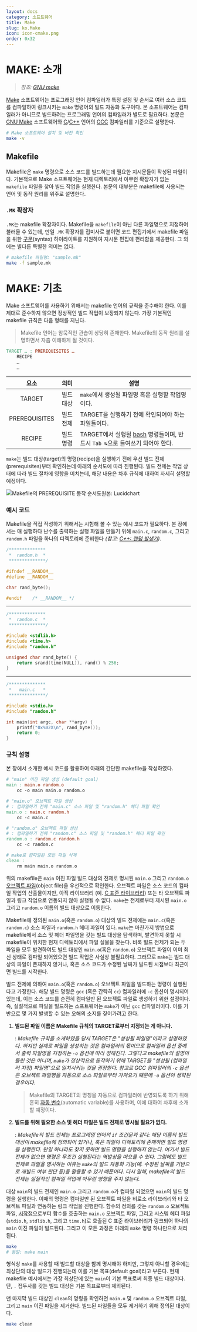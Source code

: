 ```yaml
---
layout: docs
category: 소프트웨어
title: Make
slug: ko.Make
icon: icon-cmake.png
order: 0x32
---
```

# MAKE: 소개
> *참조: [GNU make](https://www.gnu.org/software/make/manual/make.html)*

[Make](https://ko.wikipedia.org/wiki/Make_(소프트웨어)) 소프트웨어는 프로그래밍 언어 컴파일러가 특정 설정 및 순서로 여러 소스 코드를 컴파일하여 링크시키는 `make` 명령어의 빌드 자동화 도구이다. 본 소프트웨어는 컴파일러가 아니므로 빌드하려는 프로그래밍 언어의 컴파일러가 별도로 필요하다. 본문은 [GNU Make](https://www.gnu.org/software/make/) 소프트웨어와 [C](/docs/ko.C)/[C++](/docs/ko.Cpp) 언어의 [GCC](https://ko.wikipedia.org/wiki/GNU_컴파일러_모음) 컴파일러를 기준으로 설명한다.

```bash
# Make 소프트웨어 설치 및 버전 확인
make -v
```

## Makefile
Makefile은 `make` 명령으로 소스 코드를 빌드하는데 필요한 지시문들이 작성된 파일이다. 기본적으로 Make 소프트웨어는 현재 디렉토리에서 아무런 확장자가 없는 `makefile` 파일을 찾아 빌드 작업을 실행한다. 본문의 대부분은 makefile에 사용되는 언어 및 동작 원리를 위주로 설명한다.

### `.MK` 확장자
`.MK`는 makefile 확장자이다. Makefile을 `makefile`이 아닌 다른 파일명으로 지정하여 불러올 수 있는데, 만일 `.MK` 확장자를 접미사로 붙이면 코드 편집기에서 makefile 파일을 위한 [구문](https://ko.wikipedia.org/wiki/구문_(프로그래밍_언어))(syntax) 하이라이트를 지원하여 지시문 편집에 편리함을 제공한다. 그 외에는 별다른 특별한 의미는 없다.

```bash
# makefile 파일명: "sample.mk"
make -f sample.mk
```

# MAKE: 기초
Make 소프트웨어를 사용하기 위해서는 makefile 언어의 규칙을 준수해야 한다. 이를 제대로 준수하지 않으면 정상적인 빌드 작업이 보장되지 않는다. 가장 기본적인 makefile 규칙은 다음 형태를 지닌다.

> Makefile 언어는 암묵적인 관습이 상당히 존재한다. Makefile의 동작 원리를 설명하면서 자츰 이해하게 될 것이다.

```makefile
TARGET … : PREREQUISITES …
	RECIPE
	…
	…
```

| 요소             | 의미  | 설명                                             |
|:---------------:|:---:|------------------------------------------------|
| TARGET        | 빌드 대상 | `make`에서 생성될 파일명 혹은 실행할 작업명이다.     |
| PREREQUISITES | 빌드 전제  | TARGET을 실행하기 전에 확인되어야 하는 파일들이다.    |
| RECIPE        | 빌드 명령 | TARGET에서 실행될 [bash](https://ko.wikipedia.org/wiki/배시_(유닉스_셸)) 명령들이며, 반드시 `Tab ↹`으로 들여쓰기 되어야 한다.     |

`make`는 빌드 대상(target)의 명령(recipe)을 실행하기 전에 우선 빌드 전제(prerequisites)부터 확인하는데 아래의 순서도에 따라 진행된다. 빌드 전제는 작업 상태에 따라 빌드 절차에 영향을 미치는데, 해당 내용은 차후 규칙에 대하여 자세히 설명할 예정이다.

![Makefile의 <code>PREREQUISITE</code> 동작 순서도<sub><i>원본: <a href="https://lucid.app/lucidchart/16e14bf0-856d-4897-8351-bbe34a7f5d68/edit?invitationId=inv_e7b8df47-867b-4b75-9d43-e4b451ed7e1b">Lucidchart</a></i></sub>](/images/docs/make/makefile_prerequisite_flowchart_korean.svg)

### 예시 코드
Makefile을 직접 작성하기 위해서는 시험해 볼 수 있는 예시 코드가 필요하다. 본 장에서는 매 실행하다 난수를 출력하는 실행 파일을 만들기 위해 `main.c`, `random.c`, 그리고 `random.h` 파일을 하나의 디렉토리에 준비한다 *(참고: [C++: 랜덤 발생기](/docs/ko.Cpp#c-랜덤-발생기))*.

```c
/**************
 *  random.h  *
 **************/

#ifndef __RANDOM__
#define __RANDOM__

char rand_byte();

#endif    /* __RANDOM__ */
```
----
```c
/**************
 *  random.c  *
 **************/

#include <stdlib.h>
#include <time.h>
#include "random.h"

unsigned char rand_byte() {
    return srand(time(NULL)), rand() % 256;
}
```
----
```c
/**************
 *   main.c   *
 **************/

#include <stdio.h>
#include "random.h"

int main(int argc, char **argv) {
    printf("0x%02X\n", rand_byte());
    return 0;
}
```

### 규칙 설명
본 장에서 소개한 예시 코드를 활용하여 아래의 간단한 makefile을 작성하였다.

```makefile
# "main" 이진 파일 생성 (default goal)
main : main.o random.o
	cc -o main main.o random.o

# "main.o" 오브젝트 파일 생성
# : 컴파일하기 전에 "main.c" 소스 파일 및 "random.h" 헤더 파일 확인
main.o : main.c random.h
	cc -c main.c

# "random.o" 오브젝트 파일 생성
# : 컴파일하기 전에 "random.c" 소스 파일 및 "random.h" 헤더 파일 확인
random.o : random.c random.h
	cc -c random.c

# make로 컴파일된 모든 파일 삭제
clean : 
	rm main main.o random.o
```

위의 makefile은 `main` 이진 파일 빌드 대상의 전제로 명시된 `main.o` 그리고 `random.o` [오브젝트 파일](https://ko.wikipedia.org/wiki/목적_파일)(object file)을 우선적으로 확인한다. 오브젝트 파일은 소스 코드의 컴파일 작업의 산출물이지만, 아직 라이브러리 (예. [C 표준 라이브러리](https://ko.wikipedia.org/wiki/C_표준_라이브러리)) 또는 타 오브젝트 파일과 링크 작업으로 연동되지 않아 실행될 수 없다. `make`는 전제로부터 제시된 `main.o` 그리고 `random.o` 이름의 빌드 대상으로 이동한다.

Makefile에 정의된 `main.o`(혹은 `random.o`) 대상의 빌드 전제에는 `main.c`(혹은 `random.c`) 소스 파일과 `random.h` 헤더 파일이 있다. `make`는 마찬가지 방법으로 makefile에서 소스 및 헤더 파일명을 갖는 빌드 대상을 탐색하며, 발견하지 못할 시 makefile이 위치한 현재 디렉토리에서 파일 실물을 찾는다. 비록 빌드 전제가 되는 두 파일을 모두 발견하여도 빌드 대상인 `main.o`(혹은 `random.o`) 오브젝트 파일이 이미 최신 상태로 컴파일 되어있으면 빌드 작업은 사실상 불필요하다. 그러므로 `make`는 빌드 대상의 파일이 존재하지 않거나, 혹은 소스 코드가 수정된 날짜가 빌드된 시점보다 최근이면 빌드를 시작한다.

빌드 전제에 의하여 `main.o`(혹은 `random.o`) 오브젝트 파일을 빌드하는 명령이 실행된다고 가정한다. 해당 빌드 명령은 `gcc` (혹은 간략히 `cc`) 컴파일러에 `-c` 옵션이 명시되어 있는데, 이는 소스 코드를 순전히 컴파일만 된 오브젝트 파일로 생성하기 위한 설정이다. 즉, 실질적으로 파일을 빌드하는 소프트웨어는 `make`가 아닌 `gcc` 컴파일러이다. 이를 기반으로 몇 가지 발생할 수 있는 오해의 소지를 짚어가려고 한다.

1. **빌드된 파일 이름은 Makefile 규칙의 TARGET로부터 지정되는 게 아니다.**

    : *Makefile 규칙을 소개하였을 당시 TARGET은 "생성될 파일명"이라고 설명하였다. 하지만 실제로 파일을 생성하는 것은 컴파일러의 몫이므로 컴파일러 옵션 중에서 출력 파일명을 지정하는 `-o` 옵션에 따라 정해진다. 그렇다고 makefile의 설명이 틀린 것은 아니며, `make`가 정상적으로 동작하기 위해 TARGET을 "생성될 (컴파일러 지정) 파일명"으로 일치시키는 것을 권장한다. 참고로 GCC 컴파일러의 `-c` 옵션은 오브젝트 파일명을 자동으로 소스 파일로부터 가져오기 때문에 `-o` 옵션이 생략된 경우이다.*

    > Makefile의 TARGET의 명칭을 자동으로 컴파일러에 반영되도록 하기 위해 흔히 [자동 변수](#자동-변수)(automatic variable)를 사용하며, 이에 대하여 차후에 소개할 예정이다.

2. **빌드를 위해 필요한 소스 및 헤더 파일은 빌드 전제로 명시될 필요가 없다.**

    : *Makefile의 빌드 전제는 프로그래밍 언어의 `if` 조건문과 같다: 해당 이름의 빌드 대상이 makefile에 정의되어 있거나, 혹은 파일이 디렉토리에 존재하면 빌드 명령을 실행한다. 만일 하나라도 찾지 못하면 빌드 명령을 실행하지 않는다. 여기서 빌드 전제가 없으면 명령은 무조건 실행된다는 역발상을 떠오를 수 있다. 그럼에도 빌드 전제로 파일을 명시하는 이유는 `make`의 빌드 자동화 기능(예. 수정된 날짜를 기반으로 재빌드 여부 판단 등)을 활용할 수 있기 때문이다. 다시 말해, makefile의 빌드 전제는 실질적인 컴파일 작업에 아무런 영향을 주지 않는다.*

대상 `main`의 빌드 전제인 `main.o` 그리고 `random.o`가 컴파일 되었으면 `main`의 빌드 명령을 실행한다. 이때의 명령은 컴파일만 된 오브젝트 파일을 비로소 라이브러리와 타 오브젝트 파일과 연동하는 링크 작업을 진행한다. 함수의 정의를 갖는 `random.o` 오브젝트 파일, [시작점](/docs/ko.C#시작점)으로부터 함수를 호출하는 `main.o` 오브젝트 파일, 그리고 시스템 헤더 파일(`stdio.h`, `stdlib.h`, 그리고 `time.h`)로 호출된 C 표준 라이브러리가 링크되어 하나의 `main` 이진 파일이 빌드된다. 그리고 이 모든 과정은 아래의 `make` 명령 하나만으로 처리된다.

```bash
make
# 동일: make main
```

형식상 `make`를 사용할 때 빌드할 대상을 함께 명시해야 하지만, 그렇지 아니할 경우에는 최상단의 대상 빌드가 진행되는데 이를 기본 목표(default goal)라고 부른다. 현재 makefile 예시에서는 가장 최상단에 있는 `main`이 기본 목표로써 최종 빌드 대상이다. 단, `.` 접두사를 갖는 빌드 대상은 기본 목표로부터 제외된다.

맨 마지막 빌드 대상인 `clean`의 명령을 확인하면 `main.o` 및 `random.o` 오브젝트 파일, 그리고 `main` 이진 파일을 제거한다. 빌드된 파일들을 모두 제거하기 위해 정의된 대상이다.

```bash
make clean
```
